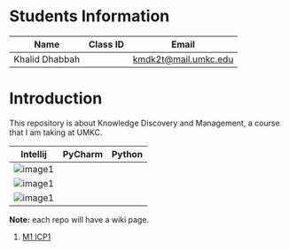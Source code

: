 # Students Information

| Name | Class ID | Email |
| :------: | :------: | :------: |
| Khalid Dhabbah |  | kmdk2t@mail.umkc.edu |

# Introduction
This repository is about Knowledge Discovery and Management, a course that I am taking at UMKC.

| Intellij | PyCharm | Python |
| :------: | :------: | :------: |
| ![image1](https://upload.wikimedia.org/wikipedia/commons/thumb/d/d5/IntelliJ_IDEA_Logo.svg/1024px-IntelliJ_IDEA_Logo.svg.png) | 
![image1](https://miro.medium.com/max/1200/1*6Dhu1H4t028lOGbaZuyRCw.png) |
![image1](https://upload.wikimedia.org/wikipedia/commons/f/f8/Python_logo_and_wordmark.svg) |


**Note:** each repo will have a wiki page.

1. [M1 ICP1]()
